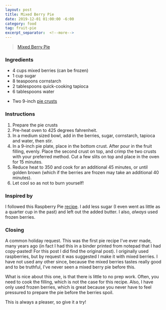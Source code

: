 ```yaml
---
layout: post
title: Mixed Berry Pie
date: 2019-12-01 01:00:00 -6:00
category: food
tag: fruit-pie
excerpt_separator:  <!--more-->
---
```


<blockquote class="imgur-embed-pub" lang="en" data-id="a/SbuTTQk"  ><a href="//imgur.com/a/SbuTTQk">Mixed Berry Pie</a></blockquote><script async src="//s.imgur.com/min/embed.js" charset="utf-8"></script>

### Ingredients
* 4 cups mixed berries (can be frozen)
* 1 cup sugar
* 8 teaspoons cornstarch
* 2 tablespoons quick-cooking tapioca
* 6 tablespoons water
+ Two 9-inch <a href="/food/2019/12/01/pie-crusts.html" target="_blank">pie crusts</a>

### Instructions

1. Prepare the pie crusts
2. Pre-heat oven to 425 degrees fahrenheit.
3. In a medium sized bowl, add in the berries, sugar, cornstarch, tapioca and water, then stir.
4. In a 9-inch pie plate, place in the bottom crust. After pour in the fruit filling, evenly. Place the second crust on top, and crimp the two crusts with your preferred method. Cut a few slits on top and place in the oven for 15 minutes.
5. Reduce heat to 350 and cook for an additional 45 minutes, or until golden brown (which if the berries are frozen may take an additional 40 minutes).
6. Let cool so as not to burn yourself!

### Inspired by
I followed this Raspberry Pie <a href="https://www.allrecipes.com/recipe/12235/raspberry-pie-i/" target="_blank">recipe</a>. I add less sugar (I even went as little as a quarter cup in the past) and left out the added butter. I also, _always_ used frozen berries.

### Closing
A common holiday request. This was the first pie recipe I've ever made, many years ago (in fact I had this in a binder printed from notepad that I had copy-pasted! For this post I did find the original post). I originally used raspberries, but by request it was suggested I make it with mixed berries. I have not used any other since, because the mixed berries tastes really good and to be truthful, I've never seen a mixed berry pie before this.

What is nice about this one, is that there is little to no prep work. Often, you need to cook the filling, which is not the case for this recipe. Also, I have only used frozen berries, which is great because you never have to feel pressured to prepare the pie before the berries spoil.

This is always a pleaser, so give it a try!